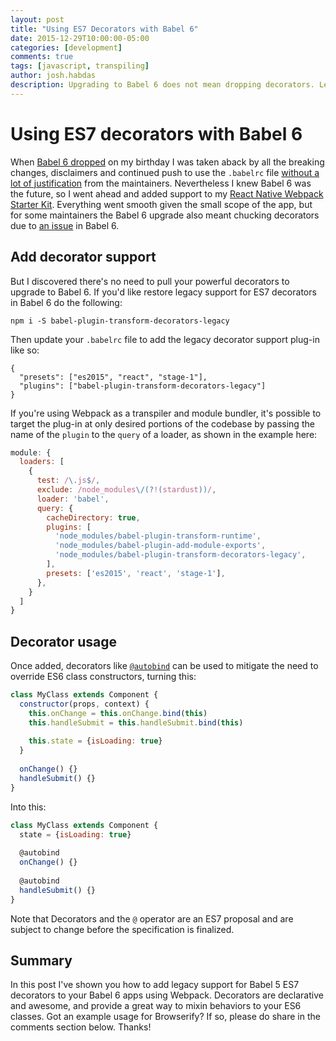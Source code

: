```yaml
---
layout: post
title: "Using ES7 Decorators with Babel 6"
date: 2015-12-29T10:00:00-05:00
categories: [development]
comments: true
tags: [javascript, transpiling]
author: josh.habdas
description: Upgrading to Babel 6 does not mean dropping decorators. Learn to use ES7 decorators with Babel 6.
---
```


# Using ES7 decorators with Babel 6

When [Babel 6 dropped](http://babeljs.io/blog/2015/10/29/6.0.0/) on my birthday I was taken aback by all the breaking changes, disclaimers and continued push to use the `.babelrc` file [without a lot of justification](http://babeljs.io/blog/2015/10/29/6.0.0/#comment-2342300088) from the maintainers. Nevertheless I knew Babel 6 was the future, so I went ahead and added support to my [React Native Webpack Starter Kit](https://github.com/jhabdas/react-native-webpack-starter-kit/releases/tag/v1.13.3). Everything went smooth given the small scope of the app, but for some maintainers the Babel 6 upgrade also meant chucking decorators due to [an issue](https://phabricator.babeljs.io/T2645) in Babel 6.

## Add decorator support

But I discovered there's no need to pull your powerful decorators to upgrade to Babel 6. If you'd like restore legacy support for ES7 decorators in Babel 6 do the following:

    npm i -S babel-plugin-transform-decorators-legacy
    
Then update your `.babelrc` file to add the legacy decorator support plug-in like so:

```
{
  "presets": ["es2015", "react", "stage-1"],
  "plugins": ["babel-plugin-transform-decorators-legacy"]
}
```

If you're using Webpack as a transpiler and module bundler, it's possible to target the plug-in at only desired portions of the codebase by passing the name of the `plugin` to the `query` of a loader, as shown in the example here:

```js
module: {
  loaders: [
    {
      test: /\.js$/,
      exclude: /node_modules\/(?!(stardust))/,
      loader: 'babel',
      query: {
        cacheDirectory: true,
        plugins: [
          'node_modules/babel-plugin-transform-runtime',
          'node_modules/babel-plugin-add-module-exports',
          'node_modules/babel-plugin-transform-decorators-legacy',
        ],
        presets: ['es2015', 'react', 'stage-1'],
      },
    }
  ]
}
```

## Decorator usage

Once added, decorators like [`@autobind`](https://github.com/andreypopp/autobind-decorator) can be used to mitigate the need to override ES6 class constructors, turning this:

```jsx
class MyClass extends Component {
  constructor(props, context) {
    this.onChange = this.onChange.bind(this)
    this.handleSubmit = this.handleSubmit.bind(this)
    
    this.state = {isLoading: true}
  }
  
  onChange() {}
  handleSubmit() {}
}
```

Into this:

```jsx
class MyClass extends Component {
  state = {isLoading: true}
  
  @autobind
  onChange() {}
  
  @autobind
  handleSubmit() {}
}
```

Note that Decorators and the `@` operator are an ES7 proposal and are subject to change before the specification is finalized.

## Summary
In this post I've shown you how to add legacy support for Babel 5 ES7 decorators to your Babel 6 apps using Webpack. Decorators are declarative and awesome, and provide a great way to mixin behaviors to your ES6 classes. Got an example usage for Browserify? If so, please do share in the comments section below. Thanks!
